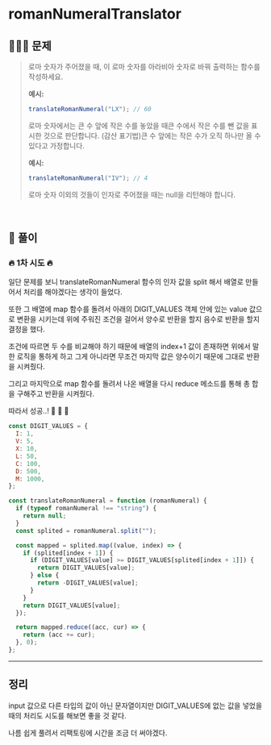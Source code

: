# romanNumeralTranslator

## 👨🏼‍🦳 문제

> 로마 숫자가 주어졌을 때, 이 로마 숫자를 아라비아 숫자로 바꿔 출력하는 함수를 작성하세요.
>
> **예시:**
>
> ```js
> translateRomanNumeral("LX"); // 60
> ```
>
> 로마 숫자에서는 큰 수 앞에 작은 수를 놓았을 때큰 수에서 작은 수를 뺀 값을 표시한 것으로 판단합니다. (감산 표기법)큰 수 앞에는 작은 수가 오직 하나만 올 수 있다고 가정합니다.
>
> **예시:**
>
> ```js
> translateRomanNumeral("IV"); // 4
> ```
>
> 로마 숫자 이외의 것들이 인자로 주어졌을 때는 null을 리턴해야 합니다.

<br />

## 🤔 풀이

### 🔥 1차 시도 🔥

일단 문제를 보니 translateRomanNumeral 함수의 인자 값을 split 해서 배열로 만들어서 처리를 해야겠다는 생각이 들었다.

또한 그 배열에 map 함수를 돌려서 아래의 DIGIT_VALUES 객체 안에 있는 value 값으로 변환을 시키는데 위에 주워진 조건을 걸어서 양수로 반환을 할지 음수로 반환을 할지 결정을 했다.

조건에 따르면 두 수를 비교해야 하기 때문에 배열의 index+1 값이 존재하면 위에서 말한 로직을 통하게 하고 그게 아니라면 무조건 마지막 값은 양수이기 때문에 그대로 반환을 시켜줬다.

그리고 마지막으로 map 함수를 돌려서 나온 배열을 다시 reduce 메소드를 통해 총 합을 구해주고 반환을 시켜줬다.

따라서 성공..! 🍾 🎊 🎉

```js
const DIGIT_VALUES = {
  I: 1,
  V: 5,
  X: 10,
  L: 50,
  C: 100,
  D: 500,
  M: 1000,
};

const translateRomanNumeral = function (romanNumeral) {
  if (typeof romanNumeral !== "string") {
    return null;
  }
  const splited = romanNumeral.split("");

  const mapped = splited.map((value, index) => {
    if (splited[index + 1]) {
      if (DIGIT_VALUES[value] >= DIGIT_VALUES[splited[index + 1]]) {
        return DIGIT_VALUES[value];
      } else {
        return -DIGIT_VALUES[value];
      }
    }
    return DIGIT_VALUES[value];
  });

  return mapped.reduce((acc, cur) => {
    return (acc += cur);
  }, 0);
};
```

---

## 정리

input 값으로 다른 타입의 값이 아닌 문자열이지만 DIGIT_VALUES에 없는 값을 넣었을 때의 처리도 시도를 해보면 좋을 것 같다.

나름 쉽게 풀려서 리팩토링에 시간을 조금 더 써야겠다.
